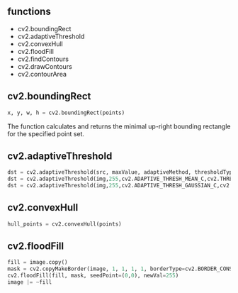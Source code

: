 ## functions

* cv2.boundingRect
* cv2.adaptiveThreshold
* cv2.convexHull
* cv2.floodFill
* cv2.findContours
* cv2.drawContours
* cv2.contourArea

## cv2.boundingRect
```python
x, y, w, h = cv2.boundingRect(points)
```
The function calculates and returns the minimal up-right bounding rectangle for the specified point set.

## cv2.adaptiveThreshold
```python
dst = cv2.adaptiveThreshold(src, maxValue, adaptiveMethod, thresholdType, blockSize, C)
dst = cv2.adaptiveThreshold(img,255,cv2.ADAPTIVE_THRESH_MEAN_C,cv2.THRESH_BINARY,11,2)
dst = cv2.adaptiveThreshold(img,255,cv2.ADAPTIVE_THRESH_GAUSSIAN_C,cv2.THRESH_BINARY,11,2)
```
## cv2.convexHull
```python
hull_points = cv2.convexHull(points)
```
## cv2.floodFill
```python
fill = image.copy()
mask = cv2.copyMakeBorder(image, 1, 1, 1, 1, borderType=cv2.BORDER_CONSTANT, value=255)
cv2.floodFill(fill, mask, seedPoint=(0,0), newVal=255)
image |= ~fill
```

